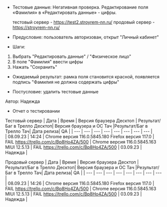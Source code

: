 * Тестовые данные: Негативная проверка. Редактирование поля «Фамилия» в «Редактировать данные» - цифры.

	тестовый сервер - https://test2.stroyrem-nn.ru/   продовый сервер - https://stroyrem-nn.ru/

* Предусловие: пользователь авторизован, открыт "Личный кабинет"

* Шаги:
1.	Выбрать "Редактировать данные"  / "Физическое лицо"
2.	В поле "Фамилия" ввести цифры
3.	Нажать "Сохранить"

* Ожидаемый результат: рамка поля становится красной, появляется подпись "Фамилия не должна содержать цифры"

* Постусловие: удалить тестовые данные

Автор: Надежда

* Отчет о тестировании
  
Тестовый сервер
| Дата | Время | Версия браузера Десктоп | Результат/Баг в Трелло Десктоп|  Версия браузера и ОС Тач |Результат/Баг в Трелло Тач| Дата релиза| QA  |
| --- | --- | --- | --- |  --- | --- | --- | --- |   
| 08.09.23 | 14:24 | Chrome версия 116.0.5845.180 Firefox версия 117.0 | FAIL https://trello.com/c/Bp8Ho4ZA/500  | Chrome версия 116.0.5845.163 MIUI 12.5.13 | FAIL https://trello.com/c/Bp8Ho4ZA/500 | 03.09.23 | Надежда |  

Продовый сервер
| Дата | Время | Версия браузера Десктоп | Результат/Баг в Трелло Десктоп|  Версия браузера и ОС Тач |Результат/Баг в Трелло Тач| Дата релиза| QA |
| --- | --- | --- | --- |  --- | --- | --- | --- |   
| 08.09.23 | 14:26 | Chrome версия 116.0.5845.180 Firefox версия 117.0 | FAIL https://trello.com/c/Bp8Ho4ZA/500 | Chrome версия 116.0.5845.163 MIUI 12.5.13 | FAIL https://trello.com/c/Bp8Ho4ZA/500 | 03.09.23 | Надежда |
 